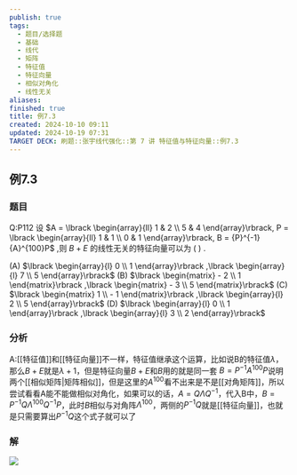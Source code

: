 ```yaml
---
publish: true
tags:
  - 题目/选择题
  - 基础
  - 线代
  - 矩阵
  - 特征值
  - 特征向量
  - 相似对角化
  - 线性无关
aliases: 
finished: true
title: 例7.3
created: 2024-10-10 09:11
updated: 2024-10-19 07:31
TARGET DECK: 刷题::张宇线代强化::第 7 讲 特征值与特征向量::例7.3
---
```

## 例7.3
### 题目
Q:P112 设 $A = \lbrack \begin{array}{ll} 1 & 2 \\ 5 & 4 \end{array}\rbrack, P = \lbrack \begin{array}{ll} 1 & 1 \\ 0 & 1 \end{array}\rbrack, B = {P}^{-1}{A}^{100}P$ ,则 $B + E$ 的线性无关的特征向量可以为 ( ) .

(A) $\lbrack \begin{array}{l} 0 \\ 1 \end{array}\rbrack ,\lbrack \begin{array}{l} 7 \\ 5 \end{array}\rbrack$ 
(B) $\lbrack \begin{matrix} - 2 \\ 1 \end{matrix}\rbrack ,\lbrack \begin{matrix} - 3 \\ 5 \end{matrix}\rbrack$ 
(C) $\lbrack \begin{matrix} 1 \\ - 1 \end{matrix}\rbrack ,\lbrack \begin{array}{l} 2 \\ 5 \end{array}\rbrack$ 
(D) $\lbrack \begin{array}{l} 0 \\ 1 \end{array}\rbrack ,\lbrack \begin{array}{l} 3 \\ 2 \end{array}\rbrack$
### 分析
A:[[特征值]]和[[特征向量]]不一样，特征值继承这个运算，比如说B的特征值$\lambda$，那么$B+E$就是$\lambda+1$，但是特征向量$B+E$和$B$用的就是同一套
$B=P^{-1}A^{100}P$说明两个[[相似矩阵|矩阵相似]]，但是这里的$A^{100}$看不出来是不是[[对角矩阵]]，所以尝试看看A能不能做相似对角化，如果可以的话，$A=Q\Lambda Q^{-1}$，代入B中，$B=P^{-1}Q\Lambda ^{100}Q^{-1}P$，此时$B$相似与对角阵$\Lambda^{100}$，两侧的$P^{-1}Q$就是[[特征向量]]，也就是只需要算出$P^{-1}Q$这个式子就可以了
### 解
![](https://img.hwenyi.tech/202410191530701.webp)

  
